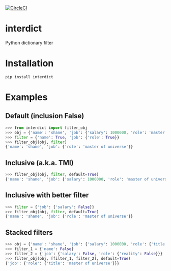 [![CircleCI](https://circleci.com/gh/whardier/interdict.svg?style=shield)](https://circleci.com/gh/whardier/interdict)

# interdict
Python dictionary filter

# Installation

`pip install interdict`

# Examples

## Default (inclusion False)

```python
>>> from interdict import filter_obj
>>> obj = {'name': 'shane', 'job': {'salary': 1000000, 'role': 'master of universe'}}
>>> filter = {'name': True, 'job': {'role': True}}
>>> filter_obj(obj, filter)
{'name': 'shane', 'job': {'role': 'master of universe'}}
```

## Inclusive (a.k.a. TMI)

```python
>>> filter_obj(obj, filter, default=True)
{'name': 'shane', 'job': {'salary': 1000000, 'role': 'master of universe'}}
```

## Inclusive with better filter

```python
>>> filter = {'job': {'salary': False}}
>>> filter_obj(obj, filter, default=True)
{'name': 'shane', 'job': {'role': 'master of universe'}}
```

## Stacked filters

```python
>>> obj = {'name': 'shane', 'job': {'salary': 1000000, 'role': {'title': 'master of universe', 'reality': 'dumpster fire starter'}}}
>>> filter_1 = {'name': False}
>>> filter_2 = {'job': {'salary': False, 'role': {'reality': False}}}
>>> filter_obj(obj, [filter_1, filter_2], default=True)
{'job': {'role': {'title': 'master of universe'}}}
```
